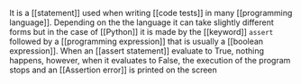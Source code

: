 It is a [[statement]] used when writing [[code tests]] in many [[programming language]]. Depending on the the language it can take slightly different forms but in the case of [[Python]] it is made by the [[keyword]] `assert` followed by a [[programming expression]] that is usually a [[boolean expression]].
When an [[assert statement]] evaluate to True, nothing happens, however, when it evaluates to False, the execution of the program stops and an [[Assertion error]] is printed on the screen
